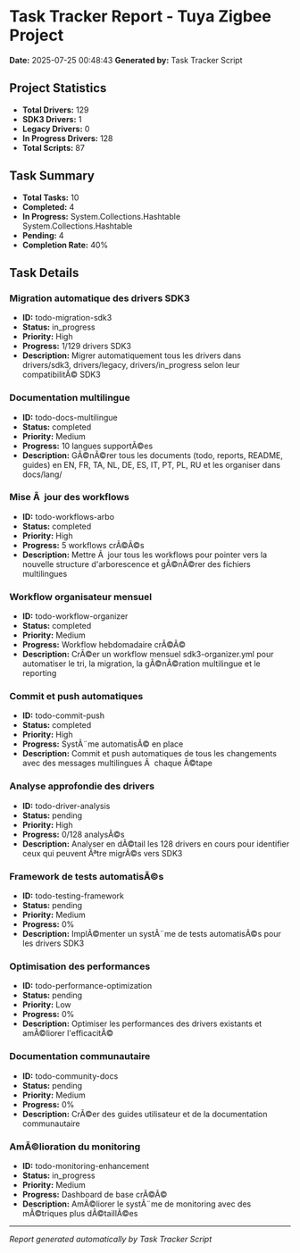 ﻿# Task Tracker Report - Tuya Zigbee Project

**Date:** 2025-07-25 00:48:43
**Generated by:** Task Tracker Script

## Project Statistics

- **Total Drivers:** 129
- **SDK3 Drivers:** 1
- **Legacy Drivers:** 0
- **In Progress Drivers:** 128
- **Total Scripts:** 87

## Task Summary

- **Total Tasks:** 10
- **Completed:** 4
- **In Progress:** System.Collections.Hashtable System.Collections.Hashtable
- **Pending:** 4
- **Completion Rate:** 40%

## Task Details

### Migration automatique des drivers SDK3

- **ID:** todo-migration-sdk3
- **Status:** in_progress
- **Priority:** High
- **Progress:** 1/129 drivers SDK3
- **Description:** Migrer automatiquement tous les drivers dans drivers/sdk3, drivers/legacy, drivers/in_progress selon leur compatibilitÃ© SDK3

### Documentation multilingue

- **ID:** todo-docs-multilingue
- **Status:** completed
- **Priority:** Medium
- **Progress:** 10 langues supportÃ©es
- **Description:** GÃ©nÃ©rer tous les documents (todo, reports, README, guides) en EN, FR, TA, NL, DE, ES, IT, PT, PL, RU et les organiser dans docs/lang/

### Mise Ã  jour des workflows

- **ID:** todo-workflows-arbo
- **Status:** completed
- **Priority:** High
- **Progress:** 5 workflows crÃ©Ã©s
- **Description:** Mettre Ã  jour tous les workflows pour pointer vers la nouvelle structure d'arborescence et gÃ©nÃ©rer des fichiers multilingues

### Workflow organisateur mensuel

- **ID:** todo-workflow-organizer
- **Status:** completed
- **Priority:** Medium
- **Progress:** Workflow hebdomadaire crÃ©Ã©
- **Description:** CrÃ©er un workflow mensuel sdk3-organizer.yml pour automatiser le tri, la migration, la gÃ©nÃ©ration multilingue et le reporting

### Commit et push automatiques

- **ID:** todo-commit-push
- **Status:** completed
- **Priority:** High
- **Progress:** SystÃ¨me automatisÃ© en place
- **Description:** Commit et push automatiques de tous les changements avec des messages multilingues Ã  chaque Ã©tape

### Analyse approfondie des drivers

- **ID:** todo-driver-analysis
- **Status:** pending
- **Priority:** High
- **Progress:** 0/128 analysÃ©s
- **Description:** Analyser en dÃ©tail les 128 drivers en cours pour identifier ceux qui peuvent Ãªtre migrÃ©s vers SDK3

### Framework de tests automatisÃ©s

- **ID:** todo-testing-framework
- **Status:** pending
- **Priority:** Medium
- **Progress:** 0%
- **Description:** ImplÃ©menter un systÃ¨me de tests automatisÃ©s pour les drivers SDK3

### Optimisation des performances

- **ID:** todo-performance-optimization
- **Status:** pending
- **Priority:** Low
- **Progress:** 0%
- **Description:** Optimiser les performances des drivers existants et amÃ©liorer l'efficacitÃ©

### Documentation communautaire

- **ID:** todo-community-docs
- **Status:** pending
- **Priority:** Medium
- **Progress:** 0%
- **Description:** CrÃ©er des guides utilisateur et de la documentation communautaire

### AmÃ©lioration du monitoring

- **ID:** todo-monitoring-enhancement
- **Status:** in_progress
- **Priority:** Medium
- **Progress:** Dashboard de base crÃ©Ã©
- **Description:** AmÃ©liorer le systÃ¨me de monitoring avec des mÃ©triques plus dÃ©taillÃ©es

---

*Report generated automatically by Task Tracker Script*
